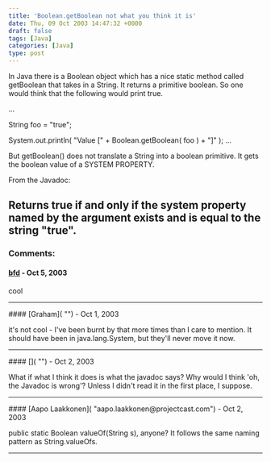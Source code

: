 ```yaml
---
title: 'Boolean.getBoolean not what you think it is'
date: Thu, 09 Oct 2003 14:47:32 +0000
draft: false
tags: [Java]
categories: [Java]
type: post
---
```


In Java there is a Boolean object which has a nice static method called getBoolean that takes in a String. It returns a primitive boolean. So one would think that the following would print true.

...

String foo = "true";

System.out.println( "Value \[" + Boolean.getBoolean( foo ) + "\]" ); ...

But getBoolean() does not translate a String into a boolean primitive. It gets the boolean value of a SYSTEM PROPERTY.

From the Javadoc:

Returns true if and only if the system property named by the argument exists and is equal to the string "true".
---
### Comments:
#### [bfd]( "bfd3651@hotmail.com") - <time datetime="2003-10-10 05:55:29">Oct 5, 2003</time>

cool
<hr />
#### [Graham]( "") - <time datetime="2003-10-13 14:34:20">Oct 1, 2003</time>

it's not cool - I've been burnt by that more times than I care to mention. It should have been in java.lang.System, but they'll never move it now.
<hr />
#### []( "") - <time datetime="2003-10-14 16:11:59">Oct 2, 2003</time>

What if what I think it does is what the javadoc says? Why would I think 'oh, the Javadoc is wrong'? Unless I didn't read it in the first place, I suppose.
<hr />
#### [Aapo Laakkonen]( "aapo.laakkonen@projectcast.com") - <time datetime="2003-10-14 16:19:46">Oct 2, 2003</time>

public static Boolean valueOf(String s), anyone? It follows the same naming pattern as String.valueOfs.
<hr />

